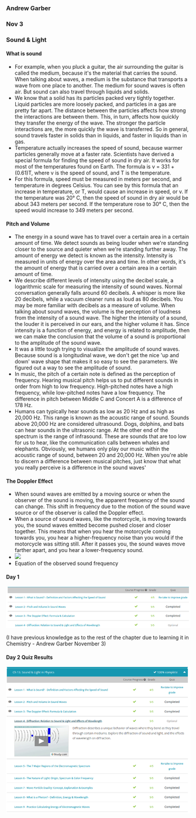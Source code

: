 ### Andrew Garber
### Nov 3
### Sound & Light

#### What is sound
 - For example, when you pluck a guitar, the air surrounding the guitar is called the medium, because it's the material that carries the sound. When talking about waves, a medium is the substance that transports a wave from one place to another. The medium for sound waves is often air. But sound can also travel through liquids and solids.
 - We know that a solid has its particles packed very tightly together. Liquid particles are more loosely packed, and particles in a gas are pretty far apart. The distance between the particles affects how strong the interactions are between them. This, in turn, affects how quickly they transfer the energy of the wave. The stronger the particle interactions are, the more quickly the wave is transferred. So in general, sound travels faster in solids than in liquids, and faster in liquids than in gas.
 - Temperature actually increases the speed of sound, because warmer particles generally move at a faster rate. Scientists have derived a special formula for finding the speed of sound in dry air. It works for most of the temperatures found on Earth. The formula is v = 331 + (0.61)T, where v is the speed of sound, and T is the temperature.
 - For this formula, speed must be measured in meters per second, and temperature in degrees Celsius. You can see by this formula that an increase in temperature, or T, would cause an increase in speed, or v. If the temperature was 20° C, then the speed of sound in dry air would be about 343 meters per second. If the temperature rose to 30° C, then the speed would increase to 349 meters per second.

#### Pitch and Volume
 - The energy in a sound wave has to travel over a certain area in a certain amount of time. We detect sounds as being louder when we're standing closer to the source and quieter when we're standing further away. The amount of energy we detect is known as the intensity. Intensity is measured in units of energy over the area and time. In other words, it's the amount of energy that is carried over a certain area in a certain amount of time. 
 - We describe different levels of intensity using the decibel scale, a logarithmic scale for measuring the intensity of sound waves. Normal conversation generally falls around 60 decibels. A whisper is more like 20 decibels, while a vacuum cleaner runs as loud as 80 decibels. You may be more familiar with decibels as a measure of volume. When talking about sound waves, the volume is the perception of loudness from the intensity of a sound wave. The higher the intensity of a sound, the louder it is perceived in our ears, and the higher volume it has. Since intensity is a function of energy, and energy is related to amplitude, then we can make the conclusion that the volume of a sound is proportional to the amplitude of the sound wave.
 - It was a little tough trying to visualize the amplitude of sound waves. Because sound is a longitudinal wave, we don't get the nice 'up and down' wave shape that makes it so easy to see the parameters. We figured out a way to see the amplitude of sound. 
 - In music, the pitch of a certain note is defined as the perception of frequency. Hearing musical pitch helps us to put different sounds in order from high to low frequency. High-pitched notes have a high frequency, while low-pitched notes have a low frequency. The difference in pitch between Middle C and Concert A is a difference of 178 Hz.
 - Humans can typically hear sounds as low as 20 Hz and as high as 20,000 Hz. This range is known as the acoustic range of sound. Sounds above 20,000 Hz are considered ultrasound. Dogs, dolphins, and bats can hear sounds in the ultrasonic range. At the other end of the spectrum is the range of infrasound. These are sounds that are too low for us to hear, like the communication calls between whales and elephants. Obviously, we humans only play our music within the acoustic range of sound, between 20 and 20,000 Hz. When you're able to discern a difference between musical pitches, just know that what you really perceive is a difference in the sound waves'


#### The Doppler Effect
 - When sound waves are emitted by a moving source or when the observer of the sound is moving, the apparent frequency of the sound can change. This shift in frequency due to the motion of the sound wave source or of the observer is called the Doppler effect.
 - When a source of sound waves, like the motorcycle, is moving towards you, the sound waves emitted become pushed closer and closer together. This means that when you hear the motorcycle coming towards you, you hear a higher-frequency noise than you would if the motorcycle was sitting still. After it passes you, the sound waves move farther apart, and you hear a lower-frequency sound.
 - ![](https://study.com/cimages/multimages/16/doppler_effect.png)
 - Equation of the observed sound frequency
 #### Day 1
 ![](sound_light.png)

(I have previous knowledge as to the rest of the chapter due to learning it in Chemistry - Andrew Garber November 3)

#### Day 2 Quiz Results
![Full Chapter](ch13_sound_light.png)